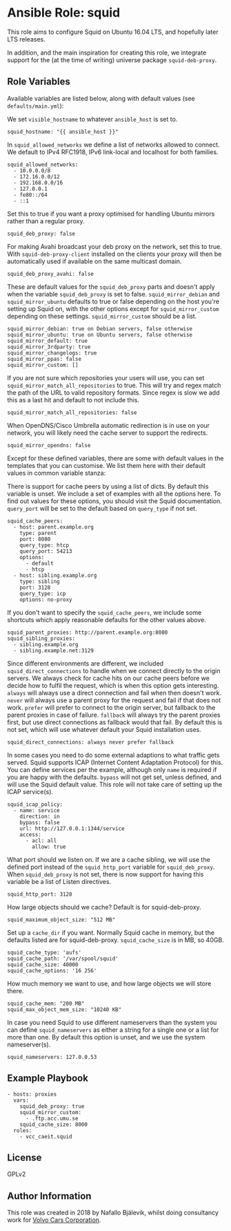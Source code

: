 Ansible Role: squid
===================

This role aims to configure Squid on Ubuntu 16.04 LTS, and hopefully later LTS releases.

In addition, and the main inspiration for creating this role, we integrate support for the (at the time of writing) universe package `squid-deb-proxy`.

Role Variables
--------------

Available variables are listed below, along with default values (see `defaults/main.yml`):

We set `visible_hostname` to whatever `ansible_host` is set to.

    squid_hostname: "{{ ansible_host }}"

In `squid_allowed_networks` we define a list of networks allowed to connect.
We default to IPv4 RFC1918, IPv6 link-local and localhost for both families.

    squid_allowed_networks:
      - 10.0.0.0/8
      - 172.16.0.0/12
      - 192.168.0.0/16
      - 127.0.0.1
      - fe80::/64
      - ::1

Set this to true if you want a proxy optimised for handling Ubuntu mirrors rather than a regular proxy.

    squid_deb_proxy: false

For making Avahi broadcast your deb proxy on the network, set this to true. With `squid-deb-proxy-client` installed on the clients
your proxy will then be automatically used if available on the same multicast domain.

    squid_deb_proxy_avahi: false

These are default values for the `squid_deb_proxy` parts and doesn't apply when the variable `squid_deb_proxy` is set to false.
`squid_mirror_debian` and `squid_mirror_ubuntu` defaults to true or false depending on the host you're setting up Squid on, with
the other options except for `squid_mirror_custom` depending on these settings. `squid_mirror_custom` should be a list.

    squid_mirror_debian: true on Debian servers, false otherwise
    squid_mirror_ubuntu: true on Ubuntu servers, false otherwise
    squid_mirror_default: true
    squid_mirror_3rdparty: true
    squid_mirror_changelogs: true
    squid_mirror_ppas: false
    squid_mirror_custom: []

If you are not sure which repositories your users will use, you can set `squid_mirror_match_all_repositories` to true.
This will try and regex match the path of the URL to valid repository formats.
Since regex is slow we add this as a last hit and default to not include this.

    squid_mirror_match_all_repositories: false

When OpenDNS/Cisco Umbrella automatic redirection is in use on your network, you will likely need the cache server to support the redirects.

    squid_mirror_opendns: false

Except for these defined variables, there are some with default values in the templates that you can customise.
We list them here with their default values in common variable stanza:

There is support for cache peers by using a list of dicts. By default this variable is unset. We include a set of examples with all the options here.
To find out values for these options, you should visit the Squid documentation. `query_port` will be set to the default based on `query_type` if not set.

    squid_cache_peers:
      - host: parent.example.org
        type: parent
        port: 8080
        query_type: htcp
        query_port: 54213
        options:
          - default
          - htcp
      - host: sibling.example.org
        type: sibling
        port: 3128
        query_type: icp
        options: no-proxy

If you don't want to specify the `squid_cache_peers`, we include some shortcuts which apply reasonable defaults for the other values above.

    squid_parent_proxies: http://parent.example.org:8080
    squid_sibling_proxies:
      - sibling.example.org
      - sibling.example.net:3129

Since different environments are different, we included `squid_direct_connections` to handle when we connect directly to the origin servers.
We always check for cache hits on our cache peers before we decide how to fulfil the request, which is when this option gets interesting.
`always` will always use a direct connection and fail when then doesn't work. `never` will always use a parent proxy for the request and fail
if that does not work. `prefer` will prefer to connect to the origin server, but fallback to the parent proxies in case of failure. `fallback`
will always try the parent proxies first, but use direct connections as fallback would that fail.
By default this is not set, which will use whatever default your Squid installation uses.

    squid_direct_connections: always never prefer fallback

In some cases you need to do some external adaptions to what traffic gets served. Squid supports ICAP (Internet Content Adaptation Protocol) for this.
You can define services per the example, although only `name` is required if you are happy with the defaults. `bypass` will not get set, unless defined, and will use the Squid default value.
This role will not take care of setting up the ICAP service(s).

    squid_icap_policy:
      - name: service
        direction: in
        bypass: false
        url: http://127.0.0.1:1344/service
        access:
          - acl: all
            allow: true

What port should we listen on. If we are a cache sibling, we will use the defined port instead of the `squid_http_port` variable for `squid_deb_proxy`.
When `squid_deb_proxy` is not set, there is now support for having this variable be a list of Listen directives.

    squid_http_port: 3128

How large objects should we cache? Default is for squid-deb-proxy.

    squid_maximum_object_size: "512 MB"

Set up a `cache_dir` if you want. Normally Squid cache in memory, but the defaults listed are for squid-deb-proxy.
`squid_cache_size` is in MB, so 40GB.

    squid_cache_type: 'aufs'
    squid_cache_path: '/var/spool/squid' 
    squid_cache_size: 40000
    squid_cache_options: '16 256'

How much memory we want to use, and how large objects we will store there.

    squid_cache_mem: "200 MB"
    squid_max_object_mem_size: "10240 KB"

In case you need Squid to use different nameservers than the system you can define `squid_nameservers` as either a string
for a single one or a list for more than one. By default this option is unset, and we use the system nameserver(s).

    squid_nameservers: 127.0.0.53


Example Playbook
----------------

    - hosts: proxies
      vars:
        squid_deb_proxy: true
        squid_mirror_custom:
          - .ftp.acc.umu.se
        squid_cache_size: 8000
      roles:
        - vcc_caeit.squid

License
-------

GPLv2

Author Information
------------------

This role was created in 2018 by Nafallo Bjälevik, whilst doing consultancy work for [Volvo Cars Corporation](http://www.volvocars.com/).
